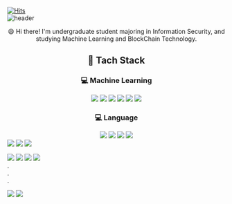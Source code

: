 [![Hits](https://hits.seeyoufarm.com/api/count/incr/badge.svg?url=https%3A%2F%2Fgithub.com%2Fgjbae1212%2Fhit-counter&count_bg=%2379C83D&title_bg=%23555555&icon=&icon_color=%23E7E7E7&title=hits&edge_flat=false)](https://hits.seeyoufarm.com)  
![header](https://capsule-render.vercel.app/api?type=wave&color=gradient&height=300&section=header&text=Gnyiii's%20Github&fontSize=90)

<div align="center">
😄 Hi there! I'm undergraduate student majoring in Information Security,  
and studying Machine Learning and BlockChain Technology.
</div>

    


## <div align="center"> 💪 Tach  Stack </div>

### <div align="center"> 💻 Machine Learning </div>
<div align="center">
<img src="https://img.shields.io/badge/Scikit_learn-F7931E?style=flat-square&logo=scikit-learn&logoColor=white"/> <img src="https://img.shields.io/badge/Pytorch-150458?style=flat-square&logo=Pytorch&logoColor=white"/> <img src="https://img.shields.io/badge/Pandas-EE4C2C?style=flat-square&logo=pandas&logoColor=white"/> <img src="https://img.shields.io/badge/Kaggle-20BEFF?style=flat-square&logo=Kaggle&logoColor=white"/> <img src="https://img.shields.io/badge/Colab-F9AB00?style=flat-square&logo=Google Colab&logoColor=white"/> <img src="https://img.shields.io/badge/Python-3776AB?style=flat-square&logo=Python&logoColor=white"/>
</div>


### <div align="center"> 💻 Language </div>
<div align="center">
<img src="https://img.shields.io/badge/Spring-6DB33F?style=flat-square&logo=Spring&logoColor=white"/> <img src="https://img.shields.io/badge/Clang-A8B9CC?style=flat-square&logo=C&logoColor=white"/> <img src="https://img.shields.io/badge/Java-007396?style=flat-square&logo=Java&logoColor=white"/> <img src="https://img.shields.io/badge/JavaScript-F7DF1E?style=flat-square&logo=JavaScript&logoColor=white"/>  
</div>

<img src="https://img.shields.io/badge/Blockchain-121D33?style=flat-square&logo=Blockchain.com&logoColor=white"/>
<img src="https://img.shields.io/badge/Bitcoin-F7931A?style=flat-square&logo=Bitcoin&logoColor=white"/> <img src="https://img.shields.io/badge/Jupyter-F37626?style=flat-square&logo=Jupyter&logoColor=white"/>

<img src="https://img.shields.io/badge/Spring-6DB33F?style=flat-square&logo=Spring&logoColor=white"/> <img src="https://img.shields.io/badge/Clang-A8B9CC?style=flat-square&logo=C&logoColor=white"/> <img src="https://img.shields.io/badge/Java-007396?style=flat-square&logo=Java&logoColor=white"/> <img src="https://img.shields.io/badge/JavaScript-F7DF1E?style=flat-square&logo=JavaScript&logoColor=white"/>  
.  
.  
.  
  
  <img src="https://img.shields.io/badge/taranndus@gmail.com-EA4335?style=flat-square&logo=Gmail&logoColor=white"/> <img href="https://www.instagram.com/geunyeongiii/" src="https://img.shields.io/badge/Instagram-E4405F?style=flat-square&logo=Instagram&logoColor=white"/>  
</div>



<!--
**gnyiii/gnyiii** is a ✨ _special_ ✨ repository because its `README.md` (this file) appears on your GitHub profile.

Here are some ideas to get you started:

- 🔭 I’m currently working on ...
- 🌱 I’m currently learning ...
- 👯 I’m looking to collaborate on ...
- 🤔 I’m looking for help with ...
- 💬 Ask me about ...
- 📫 How to reach me: ...
- 😄 Pronouns: ...
- ⚡ Fun fact: ...
-->
